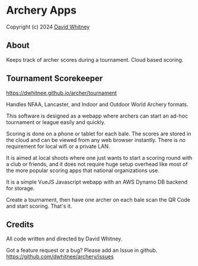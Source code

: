 # Archery Apps
Copyright (c) 2024 <a href="http://dwhitnee.s3-website-us-east-1.amazonaws.com/">David Whitney</a>

## About
Keeps track of archer scores during a tournament. Cloud based scoring.

## Tournament Scorekeeper
https://dwhitnee.github.io/archer/tournament

Handles NFAA, Lancaster, and Indoor and Outdoor World Archery formats.

This software is designed as a webapp where archers can start an
ad-hoc tournament or league easily and quickly.

Scoring is done on a phone or tablet for each bale.
The scores are stored in the cloud and can be viewed from any
web browser instantly. There is no requirement for local wifi or a
private LAN.

It is aimed at local shoots where one just wants to start a scoring
round with a club or friends, and it does not require huge setup overhead like
most of the more popular scoring apps that national organizations use.

It is a simple VueJS Javascript webapp with an AWS Dynamo DB
backend for storage.

Create a tournament, then have one archer on each bale scan the QR
Code and start scoring. That's it.


## Credits
All code written and directed by David Whitney.

Got a feature request or a bug?  Please add an Issue in github.
https://github.com/dwhitnee/archery/issues
